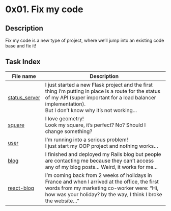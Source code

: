 # 0x01. Fix my code

## Description

Fix my code is a new type of project, where we’ll jump into an existing code base and fix it!

## Task Index
|File name              |Description                         |
|-----------------------|------------------------------------|
|[status_server](status_server)|I just started a new Flask project and the first thing I’m putting in place is a route for the status of my API (super important for a load balancer implementation).<br>But I don’t know why it’s not working…|
|[square](square.py)|I love geometry!<br>Look my square, it’s perfect? No? Should I change something?|
|[user](user.py)|I’m running into a serious problem!<br>I just start my OOP project and nothing works…|
|[blog](blog)|I finished and deployed my Rails blog but people are contacting me because they can’t access any of my blog posts… Weird, it works for me…|
|[react-blog](react-blog)|I’m coming back from 2 weeks of holidays in France and when I arrived at the office, the first words from my marketing co-worker were: “Hi, how was your holiday? by the way, I think I broke the website…”|
